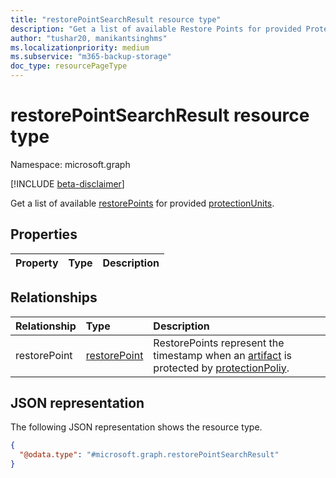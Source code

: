 ```yaml
---
title: "restorePointSearchResult resource type"
description: "Get a list of available Restore Points for provided Protection Units"
author: "tushar20, manikantsinghms"
ms.localizationpriority: medium
ms.subservice: "m365-backup-storage"
doc_type: resourcePageType
---
```


# restorePointSearchResult resource type

Namespace: microsoft.graph

[!INCLUDE [beta-disclaimer](../../includes/beta-disclaimer.md)]

Get a list of available [restorePoints](../resources/restorepoint.md) for provided [protectionUnits](../resources/protectionunitbase.md).

## Properties
|Property|Type|Description|
|:---|:---|:---|

## Relationships
|Relationship|Type|Description|
|:---|:---|:---|
|restorePoint|[restorePoint](../resources/restorepoint.md)|RestorePoints represent the timestamp when an [artifact](../resources/restoreartifactbase.md) is protected by [protectionPoliy](../resources/protectionpolicy.md).|

## JSON representation
The following JSON representation shows the resource type.
<!-- {
  "blockType": "resource",
  "@odata.type": "microsoft.graph.restorePointSearchResult"
}
-->
``` json
{
  "@odata.type": "#microsoft.graph.restorePointSearchResult"
}
```


